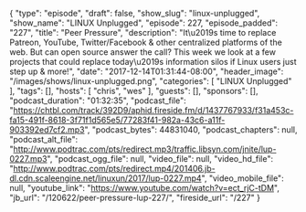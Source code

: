{
  "type": "episode",
  "draft": false,
  "show_slug": "linux-unplugged",
  "show_name": "LINUX Unplugged",
  "episode": 227,
  "episode_padded": "227",
  "title": "Peer Pressure",
  "description": "It\u2019s time to replace Patreon, YouTube, Twitter/Facebook & other centralized platforms of the web. But can open source answer the call? This week we look at a few projects that could replace today\u2019s information silos if Linux users just step up & more!",
  "date": "2017-12-14T01:31:44-08:00",
  "header_image": "/images/shows/linux-unplugged.png",
  "categories": [
    "LINUX Unplugged"
  ],
  "tags": [],
  "hosts": [
    "chris",
    "wes"
  ],
  "guests": [],
  "sponsors": [],
  "podcast_duration": "01:32:35",
  "podcast_file": "https://chtbl.com/track/392D9/aphid.fireside.fm/d/1437767933/f31a453c-fa15-491f-8618-3f71f1d565e5/77283f41-982a-43c6-a11f-903392ed7cf2.mp3",
  "podcast_bytes": 44831040,
  "podcast_chapters": null,
  "podcast_alt_file": "http://www.podtrac.com/pts/redirect.mp3/traffic.libsyn.com/jnite/lup-0227.mp3",
  "podcast_ogg_file": null,
  "video_file": null,
  "video_hd_file": "http://www.podtrac.com/pts/redirect.mp4/201406.jb-dl.cdn.scaleengine.net/linuxun/2017/lup-0227.mp4",
  "video_mobile_file": null,
  "youtube_link": "https://www.youtube.com/watch?v=ect_rjC-tDM",
  "jb_url": "/120622/peer-pressure-lup-227/",
  "fireside_url": "/227"
}

